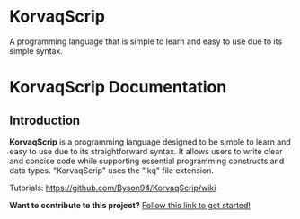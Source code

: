 # KorvaqScrip
A programming language that is simple to learn and easy to use due to its simple syntax.

# KorvaqScrip Documentation

## Introduction
**KorvaqScrip** is a programming language designed to be simple to learn and easy to use due to its straightforward syntax. It allows users to write clear and concise code while supporting essential programming constructs and data types. "KorvaqScrip" uses the ".kq" file extension.

Tutorials: https://github.com/Byson94/KorvaqScrip/wiki

**Want to contribute to this project?**
[Follow this link to get started!](https://example.com/](https://github.com/Byson94/KorvaqScrip/wiki/Contribute-to-the-project))
